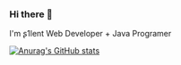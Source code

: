 ### Hi there 👋

I'm ʂ1lent Web Developer + Java Programer

[![Anurag's GitHub stats](https://github-readme-stats.vercel.app/api?username=ʂ1lent)](https://github.com/anuraghazra/github-readme-stats)
